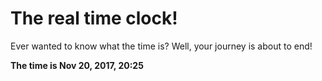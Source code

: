 # The real time clock!

Ever wanted to know what the time is? Well, your journey is about to end!

**The time is Nov 20, 2017, 20:25**